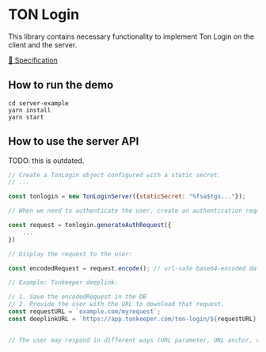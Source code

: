 # TON Login

This library contains necessary functionality to implement Ton Login on the client and the server.

[📄 Specification](TonLoginSpecification.md)

## How to run the demo

```
cd server-example
yarn install
yarn start
```


## How to use the server API

TODO: this is outdated.

```js
// Create a TonLogin object configured with a static secret.
// ...

const tonlogin = new TonLoginServer({staticSecret: "%fsa$tgs..."});

// When we need to authenticate the user, create an authentication request:

const request = tonlogin.generateAuthRequest({
    ...
})

// Display the request to the user:

const encodedRequest = request.encode(); // url-safe base64-encoded data

// Example: Tonkeeper deeplink:

// 1. Save the encodedRequest in the DB
// 2. Provide the user with the URL to download that request.
const requestURL = `example.com/myrequest`;
const deeplinkURL = `https://app.tonkeeper.com/ton-login/${requestURL}`;


// The user may respond in different ways (URL parameter, URL anchor, via the callback etc.)

```



